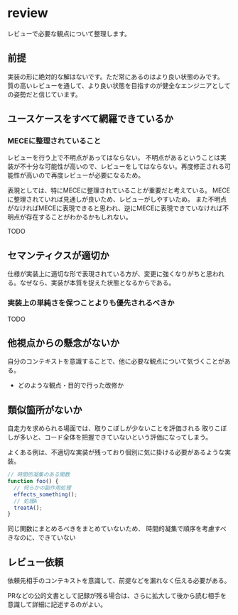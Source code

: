 # review

レビューで必要な観点について整理します。


## 前提

実装の形に絶対的な解はないです。ただ常にあるのはより良い状態のみです。
質の高いレビューを通して、より良い状態を目指すのが健全なエンジニアとしての姿勢だと信じています。


## ユースケースをすべて網羅できているか



### MECEに整理されていること

レビューを行う上で不明点があってはならない。
不明点があるということは実装が不十分な可能性が高いので、レビューをしてはならない。再度修正される可能性が高いので再度レビューが必要になるため。

表現としては、特にMECEに整理されていることが重要だと考えている。
MECEに整理されていれば見通しが良いため、レビューがしやすいため。
また不明点がなければMECEに表現できると思われ、逆にMECEに表現できていなければ不明点が存在することがわかるかもしれない。

TODO

## セマンティクスが適切か

仕様が実装上に適切な形で表現されている方が、変更に強くなりがちと思われる。なぜなら、実装が本質を捉えた状態となるからである。

### 実装上の単純さを保つことよりも優先されるべきか

TODO



## 他視点からの懸念がないか

自分のコンテキストを意識することで、他に必要な観点について気づくことがある。

- どのような観点・目的で行った改修か



## 類似箇所がないか

自走力を求められる場面では、取りこぼしが少ないことを評価される
取りこぼしが多いと、コード全体を把握できていないという評価になってしまう。

よくある例は、不適切な実装が残っており個別に気に掛ける必要があるような実装。

```js
// 時間的凝集のある関数
function foo() {
  // 何らかの副作用処理
  effects_something();
  // 処理A
  treatA();
}
```

同じ関数にまとめるべきをまとめていないため、
時間的凝集で順序を考慮すべきなのに、できていない


## レビュー依頼

依頼先相手のコンテキストを意識して、前提などを漏れなく伝える必要がある。

PRなどの公的文書として記録が残る場合は、さらに拡大して後から読む相手を意識して詳細に記述するのがよい。




